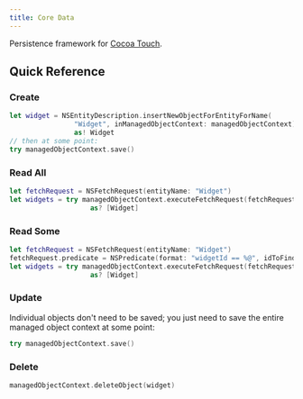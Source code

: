 ```yaml
---
title: Core Data
---
```


Persistence framework for [Cocoa Touch](Cocoa-Touch).

## Quick Reference

### Create

```swift
let widget = NSEntityDescription.insertNewObjectForEntityForName(
                "Widget", inManagedObjectContext: managedObjectContext)
                as! Widget
// then at some point:
try managedObjectContext.save()
```

### Read All

```swift
let fetchRequest = NSFetchRequest(entityName: "Widget")
let widgets = try managedObjectContext.executeFetchRequest(fetchRequest)
                    as? [Widget]
```

### Read Some

```swift
let fetchRequest = NSFetchRequest(entityName: "Widget")
fetchRequest.predicate = NSPredicate(format: "widgetId == %@", idToFind)
let widgets = try managedObjectContext.executeFetchRequest(fetchRequest)
                    as? [Widget]
```

### Update

Individual objects don't need to be saved; you just need to save the entire managed object context at some point:

```swift
try managedObjectContext.save()
```

### Delete

```swift
managedObjectContext.deleteObject(widget)
```
